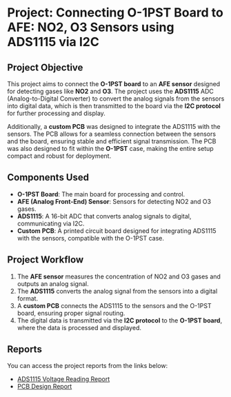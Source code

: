 # Project: Connecting O-1PST Board to AFE: NO2, O3 Sensors using ADS1115 via I2C

## Project Objective

This project aims to connect the **O-1PST board** to an **AFE sensor** designed for detecting gases like **NO2** and **O3**. The project uses the **ADS1115** ADC (Analog-to-Digital Converter) to convert the analog signals from the sensors into digital data, which is then transmitted to the board via the **I2C protocol** for further processing and display.

Additionally, a **custom PCB** was designed to integrate the ADS1115 with the sensors. The PCB allows for a seamless connection between the sensors and the board, ensuring stable and efficient signal transmission. The PCB was also designed to fit within the **O-1PST** case, making the entire setup compact and robust for deployment.

## Components Used

- **O-1PST Board**: The main board for processing and control.
- **AFE (Analog Front-End) Sensor**: Sensors for detecting NO2 and O3 gases.
- **ADS1115**: A 16-bit ADC that converts analog signals to digital, communicating via I2C.
- **Custom PCB**: A printed circuit board designed for integrating ADS1115 with the sensors, compatible with the O-1PST case.

## Project Workflow

1. The **AFE sensor** measures the concentration of NO2 and O3 gases and outputs an analog signal.
2. The **ADS1115** converts the analog signal from the sensors into a digital format.
3. A **custom PCB** connects the ADS1115 to the sensors and the O-1PST board, ensuring proper signal routing.
4. The digital data is transmitted via the **I2C protocol** to the **O-1PST board**, where the data is processed and displayed.

## Reports

You can access the project reports from the links below:

- [ADS1115 Voltage Reading Report](Documents/ADS1115%20Voltage%20Reading%20Report.md)
- [PCB Design Report](Documents/PCB%20Design%20Report.md)
